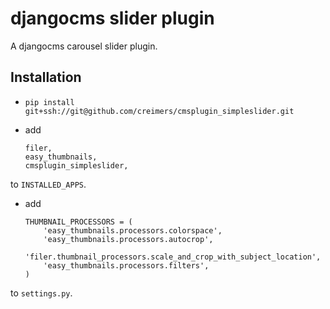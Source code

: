 # djangocms slider plugin

A djangocms carousel slider plugin.

## Installation

* ``pip install git+ssh://git@github.com/creimers/cmsplugin_simpleslider.git``

* add

  ```
  filer,
  easy_thumbnails,
  cmsplugin_simpleslider,
  ```

to ``INSTALLED_APPS``.

* add 

  ```
  THUMBNAIL_PROCESSORS = (
      'easy_thumbnails.processors.colorspace',
      'easy_thumbnails.processors.autocrop',
      'filer.thumbnail_processors.scale_and_crop_with_subject_location',
      'easy_thumbnails.processors.filters',
  )
  ```
to ``settings.py``.
